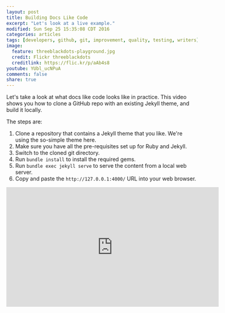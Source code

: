 ```yaml
---
layout: post
title: Building Docs Like Code
excerpt: "Let's look at a live example."
modified: Sun Sep 25 15:35:08 CDT 2016
categories: articles
tags: [developers, github, git, improvement, quality, testing, writers]
image:
  feature: threeblackdots-playground.jpg
  credit: Flickr threeblackdots
  creditlink: https://flic.kr/p/aAb4s8
youtube: YUbl_ucNPuA
comments: false
share: true
---
```


Let's take a look at what docs like code looks like in practice. This video shows you how to clone a GitHub repo with an existing Jekyll theme, and build it locally.

The steps are:

1. Clone a repository that contains a Jekyll theme that you like. We're using the so-simple theme here.
1. Make sure you have all the pre-requisites set up for Ruby and Jekyll.
1. Switch to the cloned git directory.
1. Run `bundle install` to install the required gems.
1. Run `bundle exec jekyll serve` to serve the content from a local web server.
1. Copy and paste the `http://127.0.0.1:4000/` URL into your web browser.

<iframe width="560" height="315" src="https://www.youtube.com/embed/{{ include.id }}" frameborder="0" allowfullscreen></iframe>

